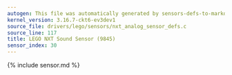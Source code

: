 ```yaml
---
autogen: This file was automatically generated by sensors-defs-to-markdown.py
kernel_version: 3.16.7-ckt6-ev3dev1
source_file: drivers/lego/sensors/nxt_analog_sensor_defs.c
source_line: 117
title: LEGO NXT Sound Sensor (9845)
sensor_index: 30
---
```


{% include sensor.md %}
